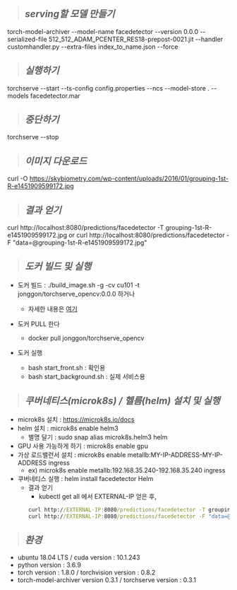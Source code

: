 >## ***serving할 모델 만들기***
torch-model-archiver --model-name facedetector --version 0.0.0 --serialized-file 512_512_ADAM_PCENTER_RES18-prepost-0021.jit --handler customhandler.py --extra-files index_to_name.json --force

>## ***실행하기***
torchserve --start --ts-config config.properties --ncs --model-store . --models facedetector.mar

>## ***중단하기***
torchserve --stop

>## ***이미지 다운로드***
curl -O https://skybiometry.com/wp-content/uploads/2016/01/grouping-1st-R-e1451909599172.jpg

>## ***결과 얻기***
curl http://localhost:8080/predictions/facedetector -T grouping-1st-R-e1451909599172.jpg
or
curl http://localhost:8080/predictions/facedetector -F "data=@grouping-1st-R-e1451909599172.jpg"

>## ***도커 빌드 및 실행***
* 도커 빌드 : ./build_image.sh -g -cv cu101 -t jonggon/torchserve_opencv:0.0.0 하거나
  * 자세한 내용은 [여기](https://github.com/pytorch/serve/tree/master/docker)
* 도커 PULL 한다
  * docker pull jonggon/torchserve_opencv

* 도커 실행
  * bash start_front.sh : 확인용
  * bash start_background.sh : 실제 서비스용

>## ***쿠버네티스(microk8s) / 헬름(helm) 설치 및 실행***
* microk8s 설치 : https://microk8s.io/docs
* helm 설치 : microk8s enable helm3
  * 별명 달기 : sudo snap alias microk8s.helm3 helm
* GPU 사용 가능하게 하기 : microk8s enable gpu
* 가상 로드밸런서 설치 : microk8s enable metallb:MY-IP-ADDRESS-MY-IP-ADDRESS ingress
  * ex) microk8s enable metallb:192.168.35.240-192.168.35.240 ingress
* 쿠버네티스 실행 : helm install facedetector Helm
  * 결과 얻기
    * kubectl get all 에서 EXTERNAL-IP 얻은 후,
    ```cmd
    curl http://EXTERNAL-IP:8080/predictions/facedetector -T grouping-1st-R-e1451909599172.jpg
    curl http://EXTERNAL-IP:8080/predictions/facedetector -F "data=@grouping-1st-R-e1451909599172.jpg"
    ```
    
>## ***환경***
* ubuntu 18.04 LTS / cuda version : 10.1.243
* python version : 3.6.9
* torch version : 1.8.0 / torchvision version : 0.8.2
* torch-model-archiver version  0.3.1 / torchserve version : 0.3.1

